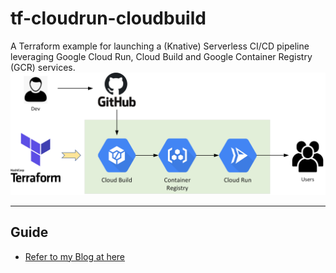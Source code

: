 # tf-cloudrun-cloudbuild
A Terraform example for launching a (Knative) Serverless CI/CD pipeline leveraging Google Cloud Run, Cloud Build and Google Container Registry (GCR) services.
<img src="images/cloudbuild-run.png" width = "800">

---
## Guide
- [Refer to my Blog at here](https://route179.wordpress.com/2020/06/13/use-terraform-to-launch-a-serverless-ci-cd-pipeline-with-cloud-run-gcr-and-cloud-build/)
